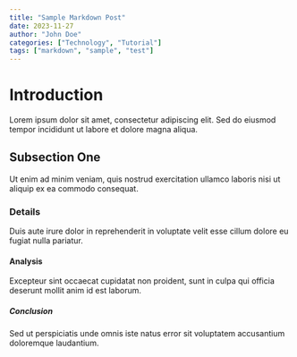 ```yaml
---
title: "Sample Markdown Post"
date: 2023-11-27
author: "John Doe"
categories: ["Technology", "Tutorial"]
tags: ["markdown", "sample", "test"]
---
```


# Introduction

Lorem ipsum dolor sit amet, consectetur adipiscing elit. Sed do eiusmod tempor incididunt ut labore et dolore magna aliqua.

## Subsection One

Ut enim ad minim veniam, quis nostrud exercitation ullamco laboris nisi ut aliquip ex ea commodo consequat.

### Details

Duis aute irure dolor in reprehenderit in voluptate velit esse cillum dolore eu fugiat nulla pariatur.

#### Analysis

Excepteur sint occaecat cupidatat non proident, sunt in culpa qui officia deserunt mollit anim id est laborum.

##### Conclusion

Sed ut perspiciatis unde omnis iste natus error sit voluptatem accusantium doloremque laudantium.
